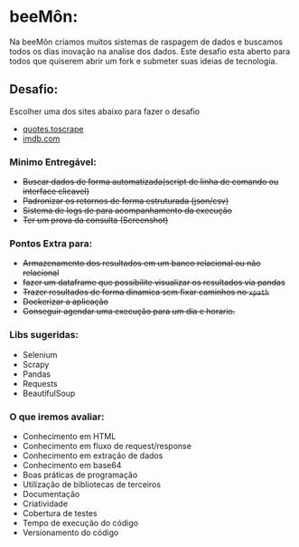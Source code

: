 # beeMôn:

Na beeMôn criamos muitos sistemas de raspagem de dados e buscamos todos os dias inovação na analise dos dados. Este desafio esta aberto para todos que quiserem abrir um fork e submeter suas ideias de tecnologia.

## Desafio:
Escolher uma dos sites abaixo para fazer o desafio

- [quotes.toscrape](https://quotes.toscrape.com/)
- [imdb.com](https://www.imdb.com/chart/top/?ref_=nv_mv_250)

### Minimo Entregável:

- ~~Buscar dados de forma automatizada(script de linha de comando ou interface clicavel)~~
- ~~Padronizar os retornos de forma estruturada (json/csv)~~
- ~~Sistema de logs de para acompanhamento da execução~~
- ~~Ter um prova da consulta (Screenshot)~~

### Pontos Extra para:

- ~~Armazenamento dos resultados em um banco relacional ou não relacional~~
- ~~fazer um dataframe que possibilite visualizar os resultados via pandas~~
- ~~Trazer resultados de forma dinamica sem fixar caminhos no `xpath`~~
- ~~Dockerizar a aplicação~~
- ~~Conseguir agendar uma execução para um dia e horario.~~

### Libs sugeridas:

 - Selenium 
 - Scrapy
 - Pandas
 - Requests
 - BeautifulSoup 


### O que iremos avaliar:

- Conhecimento em HTML
- Conhecimento em fluxo de request/response
- Conhecimento em extração de dados
- Conhecimento em base64
- Boas práticas de programação
- Utilização de bibliotecas de terceiros
- Documentação
- Criatividade
- Cobertura de testes
- Tempo de execução do código
- Versionamento do código



